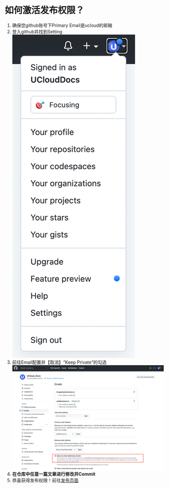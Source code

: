 # 如何激活发布权限？

1. 确保您github账号下Primary Email是ucloud的邮箱
2. 登入github并找到Setting
![](images/setting.png)
3. 前往Email配置并【取消】“Keep Private”的勾选
![](images/keep-private.png)
4. **在仓库中任意一篇文章进行修改并Commit**
5. 恭喜获得发布权限！前往[发布页面](https://cms-docs.ucloudadmin.com/ucpublishnew.html)
